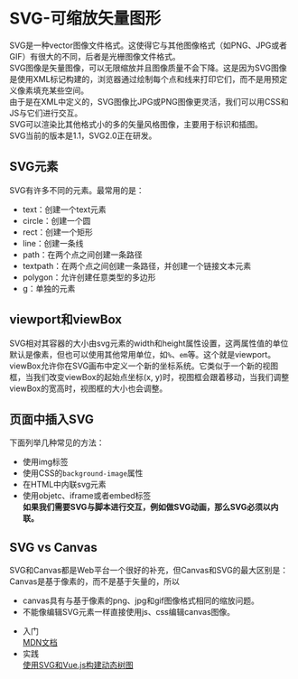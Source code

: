 # SVG-可缩放矢量图形  
SVG是一种vector图像文件格式。这使得它与其他图像格式（如PNG、JPG或者GIF）有很大的不同，后者是光栅图像文件格式。  
SVG图像是矢量图像，可以无限缩放并且图像质量不会下降。这是因为SVG图像是使用XML标记构建的，浏览器通过绘制每个点和线来打印它们，而不是用预定义像素填充某些空间。  
由于是在XML中定义的，SVG图像比JPG或PNG图像更灵活，我们可以用CSS和JS与它们进行交互。  
SVG可以渲染比其他格式小的多的矢量风格图像，主要用于标识和插图。  
SVG当前的版本是1.1，SVG2.0正在研发。  
## SVG元素  
SVG有许多不同的元素。最常用的是：  
* text：创建一个text元素
* circle：创建一个圆
* rect：创建一个矩形
* line：创建一条线
* path：在两个点之间创建一条路径
* textpath：在两个点之间创建一条路径，并创建一个链接文本元素
* polygon：允许创建任意类型的多边形
* g：单独的元素  

## viewport和viewBox
SVG相对其容器的大小由svg元素的width和height属性设置，这两属性值的单位默认是像素，但也可以使用其他常用单位，如```%```、```em```等。这个就是viewport。  
viewBox允许你在SVG画布中定义一个新的坐标系统。它类似于一个新的视图框，当我们改变viewBox的起始点坐标(x, y)时，视图框会跟着移动，当我们调整viewBox的宽高时，视图框的大小也会调整。  

## 页面中插入SVG  
下面列举几种常见的方法：  
* 使用img标签  
* 使用CSS的```background-image```属性  
* 在HTML中内联svg元素  
* 使用objetc、iframe或者embed标签  
**如果我们需要SVG与脚本进行交互，例如做SVG动画，那么SVG必须以内联。**  

## SVG vs Canvas  
SVG和Canvas都是Web平台一个很好的补充，但Canvas和SVG的最大区别是：Canvas是基于像素的，而不是基于矢量的，所以  
* canvas具有与基于像素的png、jpg和gif图像格式相同的缩放问题。  
* 不能像编辑SVG元素一样直接使用js、css编辑canvas图像。


- 入门  
[MDN文档](https://developer.mozilla.org/zh-CN/docs/Web/SVG/Tutorial)  
- 实践  
[使用SVG和Vue.js构建动态树图](https://juejin.im/post/5d2806fb518825121c0058d8)